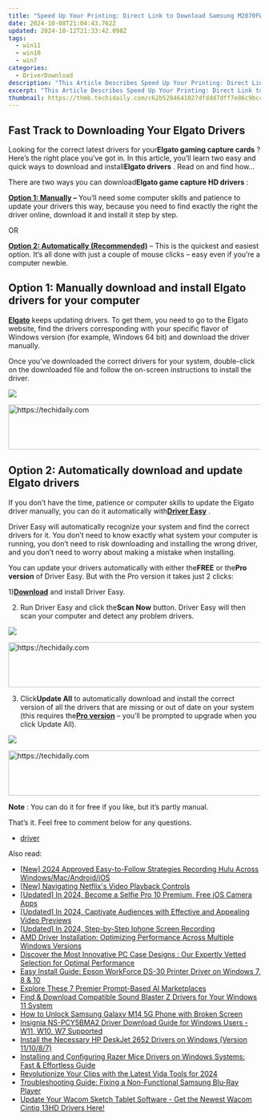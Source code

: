 ```yaml
---
title: "Speed Up Your Printing: Direct Link to Download Samsung M2070FW Drivers"
date: 2024-10-08T21:04:43.762Z
updated: 2024-10-12T21:33:42.098Z
tags:
  - win11
  - win10
  - win7
categories:
  - DriverDownload
description: "This Article Describes Speed Up Your Printing: Direct Link to Download Samsung M2070FW Drivers"
excerpt: "This Article Describes Speed Up Your Printing: Direct Link to Download Samsung M2070FW Drivers"
thumbnail: https://thmb.techidaily.com/c62b5284641027dfddd7dff7e86c9bcc06523e51b87668f0c388f2d39f0ecdca.jpg
---
```


## Fast Track to Downloading Your Elgato Drivers

Looking for the correct latest drivers for your**Elgato gaming capture cards** ? Here’s the right place you’ve got in. In this article, you’ll learn two easy and quick ways to download and install**Elgato drivers** . Read on and find how…

 There are two ways you can download**Elgato game capture HD drivers** :

**[Option 1: Manually](https://tools.techidaily.com/drivereasy/download/) –** You’ll need some computer skills and patience to update your drivers this way, because you need to find exactly the right the driver online, download it and install it step by step.

OR

**[Option 2: Automatically (Recommended)](https://www.drivereasy.com/knowledge/elgato-drivers-download-easily-quickly/#o2)**  – This is the quickest and easiest option. It’s all done with just a couple of mouse clicks – easy even if you’re a computer newbie.

## Option 1: Manually download and install Elgato drivers for your computer

[**Elgato**](https://www.elgato.com/en)  keeps updating drivers. To get them, you need to go to the Elgato website, find the drivers corresponding with your specific flavor of Windows version (for example, Windows 64 bit) and download the driver manually.

 Once you’ve downloaded the correct drivers for your system, double-click on the downloaded file and follow the on-screen instructions to install the driver.

![](https://images.drivereasy.com/wp-content/uploads/2019/01/image-105.png)

<!-- affiliate ads begin -->
<a href="https://appsumo.8odi.net/c/5597632/2082527/7443" target="_top" id="2082527">
  <img src="//a.impactradius-go.com/display-ad/7443-2082527" border="0" alt="https://techidaily.com" width="728" height="90"/>
</a>
<img height="0" width="0" src="https://appsumo.8odi.net/i/5597632/2082527/7443" style="position:absolute;visibility:hidden;" border="0" />
<!-- affiliate ads end -->

## Option 2: Automatically download and update Elgato drivers

 If you don’t have the time, patience or computer skills to update the Elgato driver manually, you can do it automatically with[**Driver Easy**](https://tools.techidaily.com/drivereasy/download/) .

 Driver Easy will automatically recognize your system and find the correct drivers for it. You don’t need to know exactly what system your computer is running, you don’t need to risk downloading and installing the wrong driver, and you don’t need to worry about making a mistake when installing.

 You can update your drivers automatically with either the**FREE** or the**Pro version** of Driver Easy. But with the Pro version it takes just 2 clicks:

 1)[**Download**](https://tools.techidaily.com/drivereasy/download/) and install Driver Easy.

 2) Run Driver Easy and click the**Scan Now** button. Driver Easy will then scan your computer and detect any problem drivers.

![](https://images.drivereasy.com/wp-content/uploads/2019/01/image-106.png)

<!-- affiliate ads begin -->
<a href="https://malaysia-healthcare-travel-council.pxf.io/c/5597632/1557743/17382" target="_top" id="1557743">
  <img src="//a.impactradius-go.com/display-ad/17382-1557743" border="0" alt="https://techidaily.com" width="728" height="90"/>
</a>
<img height="0" width="0" src="https://malaysia-healthcare-travel-council.pxf.io/i/5597632/1557743/17382" style="position:absolute;visibility:hidden;" border="0" />
<!-- affiliate ads end -->

 3) Click**Update All** to automatically download and install the correct version of all the drivers that are missing or out of date on your system (this requires the[**Pro version**](https://tools.techidaily.com/drivereasy/download/) – you’ll be prompted to upgrade when you click Update All).

![](https://images.drivereasy.com/wp-content/uploads/2019/01/image-107.png)

<!-- affiliate ads begin -->
<a href="https://ephamedtechinc.pxf.io/c/5597632/2136624/26400" target="_top" id="2136624">
  <img src="//a.impactradius-go.com/display-ad/26400-2136624" border="0" alt="https://techidaily.com" width="728" height="90"/>
</a>
<img height="0" width="0" src="https://ephamedtechinc.pxf.io/i/5597632/2136624/26400" style="position:absolute;visibility:hidden;" border="0" />
<!-- affiliate ads end -->

**Note** : You can do it for free if you like, but it’s partly manual.

That’s it. Feel free to comment below for any questions.

* [driver](https://tools.techidaily.com/drivereasy/download/)

<ins class="adsbygoogle"
     style="display:block"
     data-ad-format="autorelaxed"
     data-ad-client="ca-pub-7571918770474297"
     data-ad-slot="1223367746"></ins>

<ins class="adsbygoogle"
     style="display:block"
     data-ad-client="ca-pub-7571918770474297"
     data-ad-slot="8358498916"
     data-ad-format="auto"
     data-full-width-responsive="true"></ins>

<span class="atpl-alsoreadstyle">Also read:</span>
<div><ul>
<li><a href="https://video-capture.techidaily.com/new-2024-approved-easy-to-follow-strategies-recording-hulu-across-windowsmacandroidios/"><u>[New] 2024 Approved Easy-to-Follow Strategies Recording Hulu Across Windows/Mac/Android/iOS</u></a></li>
<li><a href="https://extra-guidance.techidaily.com/new-navigating-netflixs-video-playback-controls/"><u>[New] Navigating Netflix's Video Playback Controls</u></a></li>
<li><a href="https://fox-http.techidaily.com/updated-in-2024-become-a-selfie-pro-10-premium-free-ios-camera-apps/"><u>[Updated] In 2024, Become a Selfie Pro 10 Premium, Free iOS Camera Apps</u></a></li>
<li><a href="https://youtube-blog.techidaily.com/ed-in-2024-captivate-audiences-with-effective-and-appealing-video-previews/"><u>[Updated] In 2024, Captivate Audiences with Effective and Appealing Video Previews</u></a></li>
<li><a href="https://screen-video-capture.techidaily.com/updated-in-2024-step-by-step-iphone-screen-recording/"><u>[Updated] In 2024, Step-by-Step Iphone Screen Recording</u></a></li>
<li><a href="https://hardware-help.techidaily.com/amd-driver-installation-optimizing-performance-across-multiple-windows-versions/"><u>AMD Driver Installation: Optimizing Performance Across Multiple Windows Versions</u></a></li>
<li><a href="https://hardware-tips.techidaily.com/discover-the-most-innovative-pc-case-designs-our-expertly-vetted-selection-for-optimal-performance/"><u>Discover the Most Innovative PC Case Designs : Our Expertly Vetted Selection for Optimal Performance</u></a></li>
<li><a href="https://hardware-help.techidaily.com/easy-install-guide-epson-workforce-ds-30-printer-driver-on-windows-7-8-and-10/"><u>Easy Install Guide: Epson WorkForce DS-30 Printer Driver on Windows 7, 8 & 10</u></a></li>
<li><a href="https://tech-revival.techidaily.com/explore-these-7-premier-prompt-based-ai-marketplaces/"><u>Explore These 7 Premier Prompt-Based AI Marketplaces</u></a></li>
<li><a href="https://hardware-help.techidaily.com/find-and-download-compatible-sound-blaster-z-drivers-for-your-windows-11-system/"><u>Find & Download Compatible Sound Blaster Z Drivers for Your Windows 11 System</u></a></li>
<li><a href="https://android-unlock.techidaily.com/how-to-unlock-samsung-galaxy-m14-5g-phone-with-broken-screen-by-drfone-android/"><u>How to Unlock Samsung Galaxy M14 5G Phone with Broken Screen</u></a></li>
<li><a href="https://hardware-help.techidaily.com/insignia-ns-pcy5bma2-driver-download-guide-for-windows-users-w11-w10-w7-supported/"><u>Insignia NS-PCY5BMA2 Driver Download Guide for Windows Users - W11, W10, W7 Supported</u></a></li>
<li><a href="https://hardware-help.techidaily.com/install-the-necessary-hp-deskjet-2652-drivers-on-windows-version-111087/"><u>Install the Necessary HP DeskJet 2652 Drivers on Windows (Version 11/10/8/7)</u></a></li>
<li><a href="https://hardware-help.techidaily.com/installing-and-configuring-razer-mice-drivers-on-windows-systems-fast-and-effortless-guide/"><u>Installing and Configuring Razer Mice Drivers on Windows Systems: Fast & Effortless Guide</u></a></li>
<li><a href="https://extra-guidance.techidaily.com/revolutionize-your-clips-with-the-latest-vida-tools-for-2024/"><u>Revolutionize Your Clips with the Latest Vida Tools for 2024</u></a></li>
<li><a href="https://hardware-help.techidaily.com/troubleshooting-guide-fixing-a-non-functional-samsung-blu-ray-player/"><u>Troubleshooting Guide: Fixing a Non-Functional Samsung Blu-Ray Player</u></a></li>
<li><a href="https://hardware-help.techidaily.com/update-your-wacom-sketch-tablet-software-get-the-newest-wacom-cintiq-13hd-drivers-here/"><u>Update Your Wacom Sketch Tablet Software - Get the Newest Wacom Cintiq 13HD Drivers Here!</u></a></li>
</ul></div>

